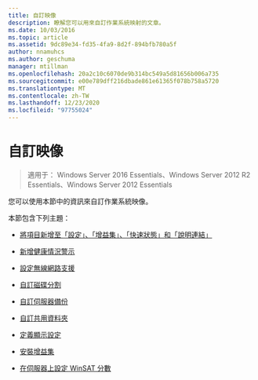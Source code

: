 ```yaml
---
title: 自訂映像
description: 瞭解您可以用來自訂作業系統映射的文章。
ms.date: 10/03/2016
ms.topic: article
ms.assetid: 9dc89e34-fd35-4fa9-8d2f-894bfb780a5f
author: nnamuhcs
ms.author: geschuma
manager: mtillman
ms.openlocfilehash: 20a2c10c6070de9b314bc549a5d81656b006a735
ms.sourcegitcommit: e00e789dff216dbade861e61365f078b758a5720
ms.translationtype: MT
ms.contentlocale: zh-TW
ms.lasthandoff: 12/23/2020
ms.locfileid: "97755024"
---
```

# <a name="customize-the-image"></a>自訂映像

>適用于： Windows Server 2016 Essentials、Windows Server 2012 R2 Essentials、Windows Server 2012 Essentials

您可以使用本節中的資訊來自訂作業系統映像。

 本節包含下列主題：

-   [將項目新增至「設定」、「增益集」、「快速狀態」和「說明連結」](Add-Entries-to-SETUP--ADD-INS--QUICK-STATUS--and-HELP-Links.md)

-   [新增健康情況警示](Add-Health-Alerts.md)

-   [設定無線網路支援](Configure-Support-for-a-Wireless-Network.md)

-   [自訂磁碟分割](Customize-Disk-Partitions.md)

-   [自訂伺服器備份](Customize-Server-Backup.md)

-   [自訂共用資料夾](Customize-Shared-Folders.md)

-   [定義顯示設定](Define-Display-Settings.md)

-   [安裝增益集](Install-Add-Ins.md)

-   [在伺服器上設定 WinSAT 分數](Set-the-WinSAT-Score-on-the-Server.md)